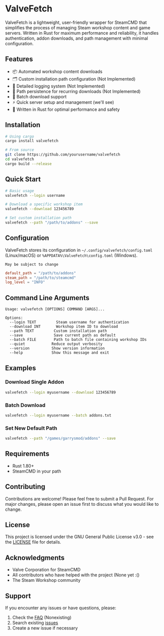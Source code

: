 # ValveFetch

ValveFetch is a lightweight, user-friendly wrapper for SteamCMD that simplifies the process of managing Steam workshop content and game servers. Written in Rust for maximum performance and reliability, it handles authentication, addon downloads, and path management with minimal configuration.

## Features

- 📦 Automated workshop content downloads 
- 🗂️ Custom installation path configuration (Not Implemented)
- 📝 Detailed logging system (Not Implemented)
- 💾 Path persistence for recurring downloads (Not Implemented)
- 🔄 Batch download support
- ⚡ Quick server setup and management (we'll see)
- 🦀 Written in Rust for optimal performance and safety

## Installation

```bash
# Using cargo
cargo install valvefetch

# From source
git clone https://github.com/yourusername/valvefetch
cd valvefetch
cargo build --release
```

## Quick Start

```bash
# Basic usage
valvefetch --login username

# Download a specific workshop item
valvefetch --download 123456789

# Set custom installation path
valvefetch --path "/path/to/addons" --save
```

## Configuration

ValveFetch stores its configuration in `~/.config/valvefetch/config.toml` (Linux/macOS) or `%APPDATA%\ValveFetch\config.toml` (Windows).

`May be subject to change`

```toml
default_path = "/path/to/addons"
steam_path = "/path/to/steamcmd"
log_level = "INFO"
```

## Command Line Arguments

```
Usage: valvefetch [OPTIONS] COMMAND [ARGS]...

Options:
  --login TEXT         Steam username for authentication
  --download INT       Workshop item ID to download
  --path TEXT         Custom installation path
  --save              Save current path as default
  --batch FILE        Path to batch file containing workshop IDs
  --quiet            Reduce output verbosity
  --version          Show version information
  --help             Show this message and exit
```

## Examples

### Download Single Addon
```bash
valvefetch --login myusername --download 123456789
```

### Batch Download
```bash
valvefetch --login myusername --batch addons.txt
```

### Set New Default Path
```bash
valvefetch --path "/games/garrysmod/addons" --save
```

## Requirements

- Rust 1.80+
- SteamCMD in your path

## Contributing

Contributions are welcome! Please feel free to submit a Pull Request. For major changes, please open an issue first to discuss what you would like to change.

## License

This project is licensed under the GNU General Public License v3.0 - see the [LICENSE](LICENSE) file for details.

## Acknowledgments

- Valve Corporation for SteamCMD
- All contributors who have helped with the project (None yet :()
- The Steam Workshop community

## Support

If you encounter any issues or have questions, please:

1. Check the [FAQ](docs/FAQ.md) (Nonexisting)
2. Search existing [issues](https://github.com/realmrcactus/valvefetch/issues)
3. Create a new issue if necessary
